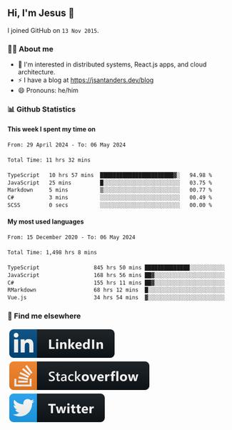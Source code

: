 ## Hi, I'm Jesus 👋

I joined GitHub on `13 Nov 2015`.

<!-- Talking about you -->

### 👨‍💻 About me

- 👦 I'm interested in distributed systems, React.js apps, and cloud architecture.
- ⚡️ I have a blog at <https://jsantanders.dev/blog>
- 😄 Pronouns: he/him

### 📊 Github Statistics

#### This week I spent my time on

<!--START_SECTION:weekly-->

```txt
From: 29 April 2024 - To: 06 May 2024

Total Time: 11 hrs 32 mins

TypeScript   10 hrs 57 mins  ███████████████████████▓░   94.98 %
JavaScript   25 mins         █░░░░░░░░░░░░░░░░░░░░░░░░   03.75 %
Markdown     5 mins          ▒░░░░░░░░░░░░░░░░░░░░░░░░   00.77 %
C#           3 mins          ░░░░░░░░░░░░░░░░░░░░░░░░░   00.49 %
SCSS         0 secs          ░░░░░░░░░░░░░░░░░░░░░░░░░   00.00 %
```

<!--END_SECTION:weekly-->

#### My most used languages

<!--START_SECTION:alltime-->

```txt
From: 15 December 2020 - To: 06 May 2024

Total Time: 1,498 hrs 8 mins

TypeScript                 845 hrs 50 mins ██████████████░░░░░░░░░░░   56.46 %
JavaScript                 168 hrs 56 mins ██▓░░░░░░░░░░░░░░░░░░░░░░   11.28 %
C#                         155 hrs 11 mins ██▓░░░░░░░░░░░░░░░░░░░░░░   10.36 %
RMarkdown                  68 hrs 12 mins  █░░░░░░░░░░░░░░░░░░░░░░░░   04.55 %
Vue.js                     34 hrs 54 mins  ▓░░░░░░░░░░░░░░░░░░░░░░░░   02.33 %
```

<!--END_SECTION:alltime-->

### 📢 Find me elsewhere

<p>
  <a target="_blank" href="https://linkedin.com/in/jsantanders">
    <img src="https://github.com/jsantanders/jsantanders/blob/master/img/linkedin.svg" alt="LinkedIn" style="vertical-align:top; margin:4px">
  </a>
  
  <a target="_blank" href="https://stackoverflow.com/users/7318331/jesus-santander">
    <img src="https://github.com/jsantanders/jsantanders/blob/master/img/stackoverflow.svg" alt="StackOverflow" style="vertical-align:top; margin:4px">
  </a>
  
  <a target="_blank" href="http://twitter.com/jsantanders">
    <img src="https://github.com/jsantanders/jsantanders/blob/master/img/twitter.svg" alt="Twitter" style="vertical-align:top; margin:4px">
  </a>
</p>
